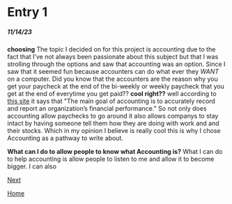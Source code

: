 # Entry 1
##### 11/14/23
**choosing**
The topic I decided on for this project is accounting due to the fact that I’ve not always been passionate about this subject but that I was strolling through the options and saw that accounting was an option. Since I saw that it seemed fun because accounters can do what ever they _WANT_ on a computer. Did you know that the accounters are the reason why you get your paycheck at the end of the bi-weekly or weekly paycheck that you get at the end of everytime you get paid?? **cool right??** well according to [this site](https://online.champlain.edu/blog/day-in-the-life-of-an-accountant) it says that "The main goal of accounting is to accurately record and report an organization’s financial performance." So not only does accounting allow paychecks to go around it also allows companys to stay intact by having someone tell them how they are doing with work and and their stocks. Which in my opinion I believe is really cool this is why I chose Accounting as a pathway to write about.

**What can I do to allow people to know what Accounting is?**
What I can do to help accounting is allow people to listen to me and allow it to become bigger. I can also



[Next](entry02.md)

[Home](../README.md)
